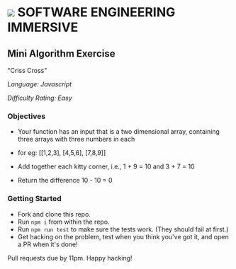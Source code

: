 # ![](https://ga-dash.s3.amazonaws.com/production/assets/logo-9f88ae6c9c3871690e33280fcf557f33.png) SOFTWARE ENGINEERING IMMERSIVE

## Mini Algorithm Exercise

"Criss Cross"

_Language: Javascript_

_Difficulty Rating: Easy_

### Objectives

 - Your function has an input that is a two dimensional array, containing three arrays with three numbers in each

 - for eg:
    [[1,2,3], 
    [4,5,6], 
    [7,8,9]]

- Add together each kitty corner, i.e., 1 + 9 = 10 and 3 + 7 = 10
 - Return the difference 10 - 10 = 0

### Getting Started

- Fork and clone this repo.
- Run `npm i` from within the repo.
- Run `npm run test` to make sure the tests work. (They should fail at first.)
- Get hacking on the problem, test when you think you've got it, and open a PR when it's done!

Pull requests due by 11pm. Happy hacking!